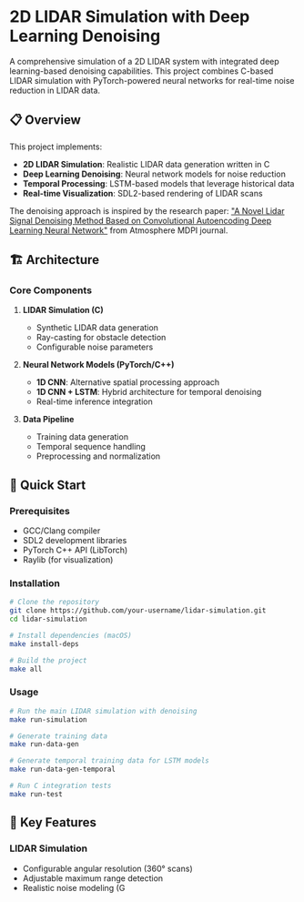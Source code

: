 # 2D LIDAR Simulation with Deep Learning Denoising

A comprehensive simulation of a 2D LIDAR system with integrated deep learning-based denoising capabilities. This project combines C-based LIDAR simulation with PyTorch-powered neural networks for real-time noise reduction in LIDAR data.

## 📋 Overview

This project implements:
- **2D LIDAR Simulation**: Realistic LIDAR data generation written in C
- **Deep Learning Denoising**: Neural network models for noise reduction  
- **Temporal Processing**: LSTM-based models that leverage historical data
- **Real-time Visualization**: SDL2-based rendering of LIDAR scans

The denoising approach is inspired by the research paper: ["A Novel Lidar Signal Denoising Method Based on Convolutional Autoencoding Deep Learning Neural Network"](https://www.mdpi.com/2073-4433/12/11/1403) from Atmosphere MDPI journal.

## 🏗️ Architecture

### Core Components

1. **LIDAR Simulation (C)**
   - Synthetic LIDAR data generation
   - Ray-casting for obstacle detection
   - Configurable noise parameters

2. **Neural Network Models (PyTorch/C++)**
   - **1D CNN**: Alternative spatial processing approach
   - **1D CNN + LSTM**: Hybrid architecture for temporal denoising
   - Real-time inference integration

3. **Data Pipeline**
   - Training data generation
   - Temporal sequence handling
   - Preprocessing and normalization

## 🚀 Quick Start

### Prerequisites

- GCC/Clang compiler
- SDL2 development libraries  
- PyTorch C++ API (LibTorch)
- Raylib (for visualization)

### Installation

```bash
# Clone the repository
git clone https://github.com/your-username/lidar-simulation.git
cd lidar-simulation

# Install dependencies (macOS)
make install-deps

# Build the project
make all
```

### Usage

```bash
# Run the main LIDAR simulation with denoising
make run-simulation

# Generate training data
make run-data-gen

# Generate temporal training data for LSTM models
make run-data-gen-temporal

# Run C integration tests
make run-test
```

## 🎯 Key Features

### LIDAR Simulation
- Configurable angular resolution (360° scans)
- Adjustable maximum range detection
- Realistic noise modeling (G
